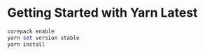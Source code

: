 # Getting Started with Yarn Latest

```powershell
corepack enable
yarn set version stable
yarn install
```
